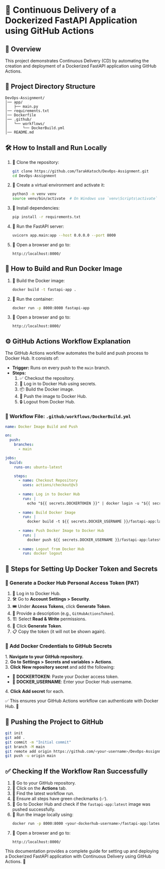 # 🚀 Continuous Delivery of a Dockerized FastAPI Application using GitHub Actions

## 📌 Overview
This project demonstrates Continuous Delivery (CD) by automating the creation and deployment of a Dockerized FastAPI application using GitHub Actions.

## 📂 Project Directory Structure
```
DevOps-Assignment/
│── app/
│   ├── main.py
│── requirements.txt
│── Dockerfile
│── .github/
│   └── workflows/
│       └── DockerBuild.yml
│── README.md
```

## 🛠️ How to Install and Run Locally

1. 🔹 Clone the repository:
   ```bash
   git clone https://github.com/TarakKatoch/DevOps-Assignment.git
   cd DevOps-Assignment
   ```

2. 🔹 Create a virtual environment and activate it:
   ```bash
   python3 -m venv venv
   source venv/bin/activate  # On Windows use `venv\Scripts\activate`
   ```

3. 🔹 Install dependencies:
   ```bash
   pip install -r requirements.txt
   ```

4. 🔹 Run the FastAPI server:
   ```bash
   uvicorn app.main:app --host 0.0.0.0 --port 8000
   ```

5. 🔹 Open a browser and go to:
   ```
   http://localhost:8000/
   ```

## 🐳 How to Build and Run Docker Image

1. 🔹 Build the Docker image:
   ```bash
   docker build -t fastapi-app .
   ```

2. 🔹 Run the container:
   ```bash
   docker run -p 8000:8000 fastapi-app
   ```

3. 🔹 Open a browser and go to:
   ```
   http://localhost:8000/
   ```

## ⚙️ GitHub Actions Workflow Explanation
The GitHub Actions workflow automates the build and push process to Docker Hub. It consists of:

- **Trigger:** Runs on every push to the `main` branch.
- **Steps:**
  1. ✅ Checkout the repository.
  2. 🔑 Log in to Docker Hub using secrets.
  3. 📦 Build the Docker image.
  4. 🚀 Push the image to Docker Hub.
  5. 🔒 Logout from Docker Hub.

### 📜 Workflow File: `.github/workflows/DockerBuild.yml`
```yaml
name: Docker Image Build and Push

on:
  push:
    branches:
      - main

jobs:
  build:
    runs-on: ubuntu-latest

    steps:
      - name: Checkout Repository
        uses: actions/checkout@v3
      
      - name: Log in to Docker Hub
        run: |
          echo "${{ secrets.DOCKERTOKEN }}" | docker login -u "${{ secrets.DOCKER_USERNAME }}" --password-stdin
      
      - name: Build Docker Image
        run: |
          docker build -t ${{ secrets.DOCKER_USERNAME }}/fastapi-app:latest .
      
      - name: Push Docker Image to Docker Hub
        run: |
          docker push ${{ secrets.DOCKER_USERNAME }}/fastapi-app:latest
      
      - name: Logout from Docker Hub
        run: docker logout
```

## 🔑 Steps for Setting Up Docker Token and Secrets

### 🔹 Generate a Docker Hub Personal Access Token (PAT)
1. 🔐 Log in to Docker Hub.
2. 🛠️ Go to **Account Settings > Security**.
3. 🎟️ Under **Access Tokens**, click **Generate Token**.
4. 📝 Provide a description (e.g., `GitHubActionsToken`).
5. 🏗️ Select **Read & Write** permissions.
6. 🎯 Click **Generate Token**.
7. 📋 Copy the token (it will not be shown again).

### 🔹 Add Docker Credentials to GitHub Secrets  

1️. **Navigate to your GitHub repository.**  
2️. **Go to** **Settings > Secrets and variables > Actions**.  
3️. **Click** **New repository secret** and add the following:  

   - 🔹 **DOCKERTOKEN**: Paste your Docker access token.  
   - 🔹 **DOCKER_USERNAME**: Enter your Docker Hub username.  

4️. **Click** **Add secret** for each.  

✅ This ensures your GitHub Actions workflow can authenticate with Docker Hub. 🚀

## 🚀 Pushing the Project to GitHub
```bash
git init
git add .
git commit -m "Initial commit"
git branch -M main
git remote add origin https://github.com/<your-username>/DevOps-Assignment.git
git push -u origin main
```

## ✅ Checking If the Workflow Ran Successfully
1. 🔹 Go to your GitHub repository.
2. 🔹 Click on the **Actions** tab.
3. 🔹 Find the latest workflow run.
4. 🔹 Ensure all steps have green checkmarks (✅).
5. 🔹 Go to Docker Hub and check if the `fastapi-app:latest` image was pushed successfully.
6. 🔹 Run the image locally using:
   ```bash
   docker run -p 8000:8000 <your-dockerhub-username>/fastapi-app:latest
   ```
7. 🔹 Open a browser and go to:
   ```
   http://localhost:8000/
   ```

This documentation provides a complete guide for setting up and deploying a Dockerized FastAPI application with Continuous Delivery using GitHub Actions. 🎯

